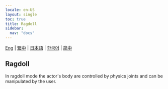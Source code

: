 ```yaml
---
locale: en-US
layout: single
toc: true
title: Ragdoll
sidebar:
  nav: "docs"
---
```

[Eng](/dancexr/features/ragdoll) | [繁中](/tw/dancexr/features/ragdoll) | [日本語](/jp/dancexr/features/ragdoll) | [한국어](/kr/dancexr/features/ragdoll) | [简中](/zh/dancexr/features/ragdoll)


## Ragdoll
In ragdoll mode the actor's body are controlled by physics joints and can be manipulated by the user. 